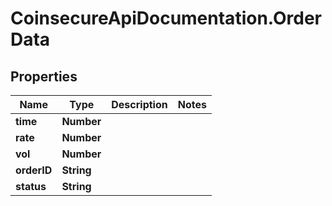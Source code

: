 # CoinsecureApiDocumentation.OrderData

## Properties
Name | Type | Description | Notes
------------ | ------------- | ------------- | -------------
**time** | **Number** |  | 
**rate** | **Number** |  | 
**vol** | **Number** |  | 
**orderID** | **String** |  | 
**status** | **String** |  | 


